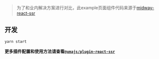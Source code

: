 > 为了和业内解决方案进行对比，此example页面组件代码来源于[midway-react-ssr](https://github.com/ykfe/ssr/tree/dev/example/midway-react-ssr)


## 开发
```shell
yarn start
```

**更多插件配置和使用方法请查看[`@umajs/plugin-react-ssr`](https://github.com/Umajs/plugin-react-ssr)**